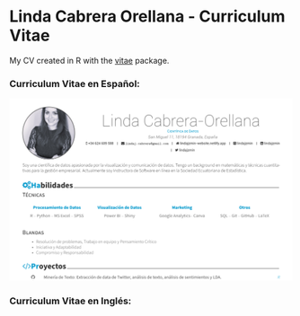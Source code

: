 
# Linda Cabrera Orellana - Curriculum Vitae

My CV created in R with the [vitae](https://github.com/mitchelloharawild/vitae) package. 

### Curriculum Vitae en Español:

[![Hoja de Vida](portada-cv.png)](https://github.com/lindajzmin/My-CV/blob/main/mi-CV.pdf)


### Curriculum Vitae en Inglés:
